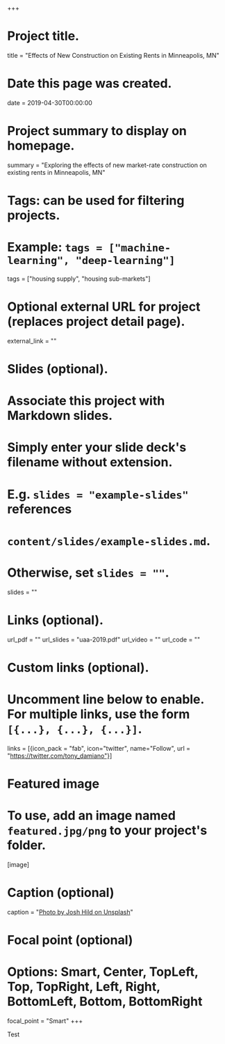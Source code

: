 +++
# Project title.
title = "Effects of New Construction on Existing Rents in Minneapolis, MN"

# Date this page was created.
date = 2019-04-30T00:00:00

# Project summary to display on homepage.
summary = "Exploring the effects of new market-rate construction on existing rents in Minneapolis, MN"

# Tags: can be used for filtering projects.
# Example: `tags = ["machine-learning", "deep-learning"]`
tags = ["housing supply", "housing sub-markets"]

# Optional external URL for project (replaces project detail page).
external_link = ""

# Slides (optional).
#   Associate this project with Markdown slides.
#   Simply enter your slide deck's filename without extension.
#   E.g. `slides = "example-slides"` references 
#   `content/slides/example-slides.md`.
#   Otherwise, set `slides = ""`.
slides = ""

# Links (optional).
url_pdf = ""
url_slides = "uaa-2019.pdf"
url_video = ""
url_code = ""

# Custom links (optional).
#   Uncomment line below to enable. For multiple links, use the form `[{...}, {...}, {...}]`.
links = [{icon_pack = "fab", icon="twitter", name="Follow", url = "https://twitter.com/tony_damiano"}]

# Featured image
# To use, add an image named `featured.jpg/png` to your project's folder. 
[image]
  # Caption (optional)
  caption = "[Photo by Josh Hild on Unsplash](https://unsplash.com/photos/mO1LXRLeLFs)"
  
  # Focal point (optional)
  # Options: Smart, Center, TopLeft, Top, TopRight, Left, Right, BottomLeft, Bottom, BottomRight
  focal_point = "Smart"
+++

Test